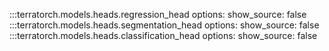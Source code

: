 :::terratorch.models.heads.regression_head
    options:
        show_source: false
:::terratorch.models.heads.segmentation_head
    options:
        show_source: false
:::terratorch.models.heads.classification_head
    options:
        show_source: false



